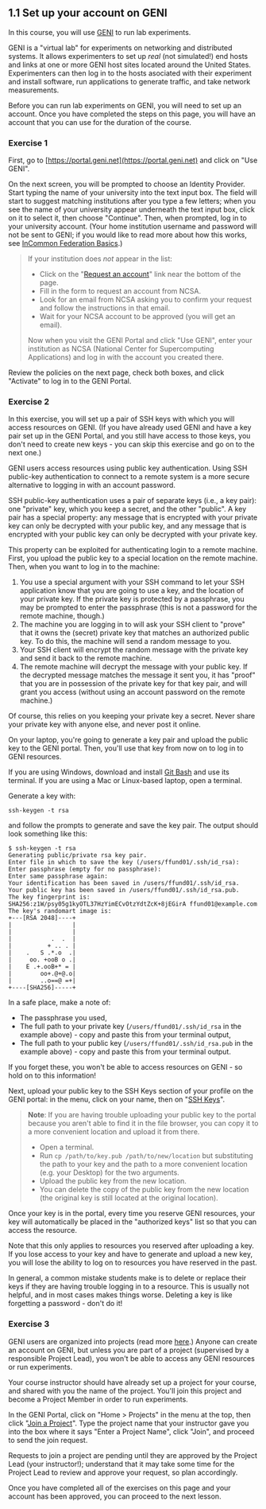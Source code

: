 ## 1.1 Set up your account on GENI

In this course, you will use [GENI](http://www.geni.net/) to run lab experiments. 

GENI is a "virtual lab" for experiments on networking and distributed systems. It allows experimenters to set up _real_ (not simulated!) end hosts and links at one or more GENI host sites located around the United States. Experimenters can then log in to the hosts asociated with their experiment and install software, run applications to generate traffic, and take network measurements.

Before you can run lab experiments on GENI, you will need to set up an account. Once you have completed the steps on this page, you will have an account that you can use for the duration of the course.

### Exercise 1

First, go to [https://portal.geni.net](https://portal.geni.net) and click on "Use GENI".

On the next screen, you will be prompted to choose an Identity Provider. Start typing the name of your university into the text input box. The field will start to suggest matching institutions after you type a few letters; when you see the name of your university appear underneath the text input box, click on it to select it, then choose "Continue". Then, when prompted, log in to your university account. (Your home institution username and password will not be sent to GENI; if you would like to read more about how this works, see [InCommon Federation Basics](http://www.incommon.org/federation/basics.html).)

> If your institution does *not* appear in the list:
> 
> * Click on the "[Request an account](https://go.ncsa.illinois.edu/geni)" link near the bottom of the page.
> * Fill in the form to request an account from NCSA.
> * Look for an email from NCSA asking you to confirm your request and follow the instructions in that email.
> * Wait for your NCSA account to be approved (you will get an email).
> 
> Now when you visit the GENI Portal and click "Use GENI", enter your institution as NCSA (National Center for Supercomputing Applications) and log in with the account you created there.

Review the policies on the next page, check both boxes, and click "Activate" to log in to the GENI Portal.

### Exercise 2

In this exercise, you will set up a pair of SSH keys with which you will access resources on GENI. (If you have already used GENI and have a key pair set up in the GENI Portal, and you still have access to those keys, you don't need to create new keys - you can skip this exercise and go on to the next one.)

GENI users access resources using public key authentication. Using SSH public-key authentication to connect to a remote system is a more secure alternative to logging in with an account password.

SSH public-key authentication uses a pair of separate keys (i.e., a key pair): one "private" key, which you keep a secret, and the other "public". A key pair has a special property: any message that is encrypted with your private key can only be decrypted with your public key, and any message that is encrypted with your public key can only be decrypted with your private key.

This property can be exploited for authenticating login to a remote machine. First, you upload the public key to a special location on the remote machine. Then, when you want to log in to the machine:

1. You use a special argument with your SSH command to let your SSH application know that you are going to use a key, and the location of your private key. If the private key is protected by a passphrase, you may be prompted to enter the passphrase (this is not a password for the remote machine, though.)
2. The machine you are logging in to will ask your SSH client to "prove" that it owns the (secret) private key that matches an authorized public key. To do this, the machine will send a random message to you.
3. Your SSH client will encrypt the random message with the private key and send it back to the remote machine.
5. The remote machine will decrypt the message with your public key. If the decrypted message matches the message it sent you, it has "proof" that you are in possession of the private key for that key pair, and will grant you access (without using an account password on the remote machine.)

Of course, this relies on you keeping your private key a secret. Never share your private key with anyone else, and never post it online.

On your laptop, you're going to generate a key pair and upload the public key to the GENI portal. Then, you'll use that key from now on to log in to GENI resources.

If you are using Windows, download and install [Git Bash](https://git-scm.com/downloads) and use its terminal. If you are using a Mac or Linux-based laptop, open a terminal.

Generate a key with:

```
ssh-keygen -t rsa
```

and follow the prompts to generate and save the key pair. The output should look something like this:

```
$ ssh-keygen -t rsa
Generating public/private rsa key pair.
Enter file in which to save the key (/users/ffund01/.ssh/id_rsa): 
Enter passphrase (empty for no passphrase): 
Enter same passphrase again: 
Your identification has been saved in /users/ffund01/.ssh/id_rsa.
Your public key has been saved in /users/ffund01/.ssh/id_rsa.pub.
The key fingerprint is:
SHA256:z1W/psy05g1kyOTL37HzYimECvOtzYdtZcK+8jEGirA ffund01@example.com
The key's randomart image is:
+---[RSA 2048]----+
|                 |
|                 |
|           .  .  |
|          + .. . |
|    .   S .*.o  .|
|     oo. +ooB o .|
|    E .+.ooB+* = |
|        oo+.@+@.o|
|        ..o==@ =+|
+----[SHA256]-----+
```

In a safe place, make a note of:

* The passphrase you used,
* The full path to your private key (`/users/ffund01/.ssh/id_rsa` in the example above) - copy and paste this from your terminal output,
* The full path to your public key (`/users/ffund01/.ssh/id_rsa.pub` in the example above) - copy and paste this from your terminal output.

If you forget these, you won't be able to access resources on GENI - so hold on to this information!

Next, upload your public key to the SSH Keys section of your profile on the GENI portal: in the menu, click on your name, then on "[SSH Keys](https://portal.geni.net/secure/profile.php#ssh)".

> **Note**: If you are having trouble uploading your public key to the portal because you aren't able to find it in the file browser, you can copy it to a more convenient location and upload it from there.
>
> * Open a terminal.
> * Run `cp /path/to/key.pub /path/to/new/location` but substituting the path to your key and the path to a more convenient location (e.g. your Desktop) for the two arguments.
> * Upload the public key from the new location.
> * You can delete the copy of the public key from the new location (the original key is still located at the original location).

Once your key is in the portal, every time you reserve GENI resources, your key will automatically be placed in the "authorized keys" list so that you can access the resource. 

Note that this only applies to resources you reserved after uploading a key. If you lose access to your key and have to generate and upload a new key, you will lose the ability to log on to resources you have reserved in the past.

In general, a common mistake students make is to delete or replace their keys if they are having trouble logging in to a resource. This is usually not helpful, and in most cases makes things worse. Deleting a key is like forgetting a password - don't do it!


### Exercise 3


GENI users are organized into projects (read more [here](http://groups.geni.net/geni/wiki/GENIConcepts#Project).) 
Anyone can create an account on GENI, but unless you are part of a project 
(supervised by a responsible Project Lead), you won't be able to access any 
GENI resources or run experiments. 

Your course instructor should have already set up a project for your course, and shared with you the name of the project. You'll join this project and become a Project Member in order to run experiments.

In the GENI Portal, click on "Home > Projects" in the menu at the top, then click "[Join a Project](https://portal.geni.net/secure/join-project.php)". Type the project name that your instructor gave you into the box where it says "Enter a Project Name", click "Join", and proceed to send the join request. 

Requests to join a project are pending until they are approved by the Project Lead (your instructor!); understand that it may take some time for the Project Lead to review and approve your request, so plan accordingly.

Once you have completed all of the exercises on this page and your account has been approved, you can proceed to the next lesson.

